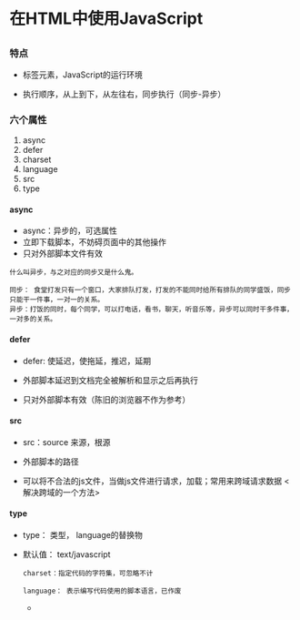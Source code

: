 # 在HTML中使用JavaScript

##  <script></script>

 ### 特点
 
  * 标签元素，JavaScript的运行环境

  * 执行顺序，从上到下，从左往右，同步执行（同步-异步）

 ### 六个属性

  1. async
  2. defer
  3. charset
  4. language
  5. src
  6. type
  
  #### async

  * async：异步的，可选属性
  * 立即下载脚本，不妨碍页面中的其他操作
  * 只对外部脚本文件有效

  ```
  什么叫异步，与之对应的同步又是什么鬼。
  
  同步： 食堂打发只有一个窗口，大家排队打发，打发的不能同时给所有排队的同学盛饭，同步只能干一件事，一对一的关系。
  异步：打饭的同时，每个同学，可以打电话，看书，聊天，听音乐等，异步可以同时干多件事，一对多的关系。

  ```
  #### defer

  * defer: 使延迟，使拖延，推迟，延期

  * 外部脚本延迟到文档完全被解析和显示之后再执行

  * 只对外部脚本有效（陈旧的浏览器不作为参考）

#### src

  * src：source 来源，根源

  * 外部脚本的路径

  * 可以将不合法的js文件，当做js文件进行请求，加载；常用来跨域请求数据 <解决跨域的一个方法>
#### type

* type： 类型， language的替换物

* 默认值： text/javascript


  ```
  charset：指定代码的字符集，可忽略不计

  language： 表示编写代码使用的脚本语言，已作废

  ```

  * 

 





 